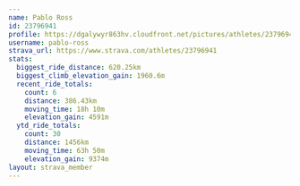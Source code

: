 ```yaml
---
name: Pablo Ross
id: 23796941
profile: https://dgalywyr863hv.cloudfront.net/pictures/athletes/23796941/14615399/1/large.jpg
username: pablo-ross
strava_url: https://www.strava.com/athletes/23796941
stats:
  biggest_ride_distance: 620.25km
  biggest_climb_elevation_gain: 1960.6m
  recent_ride_totals:
    count: 6
    distance: 386.43km
    moving_time: 18h 10m
    elevation_gain: 4591m
  ytd_ride_totals:
    count: 30
    distance: 1456km
    moving_time: 63h 50m
    elevation_gain: 9374m
layout: strava_member
--- 
```

